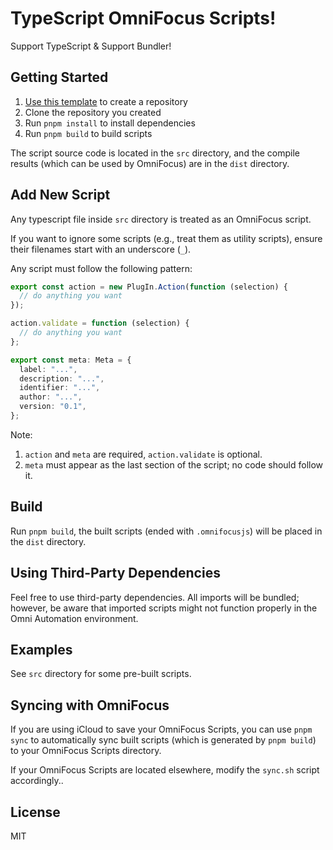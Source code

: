 # TypeScript OmniFocus Scripts!

Support TypeScript & Support Bundler!

## Getting Started

1. [Use this template](https://github.com/new?template_name=OFScriptsTemplate&template_owner=ImSingee) to create a repository
2. Clone the repository you created
3. Run `pnpm install` to install dependencies
4. Run `pnpm build` to build scripts

The script source code is located in the `src` directory, and the compile results (which can be used by OmniFocus) are in the `dist` directory.

## Add New Script

Any typescript file inside `src` directory is treated as an OmniFocus script. 

If you want to ignore some scripts (e.g., treat them as utility scripts), ensure their filenames start with an underscore (`_`).

Any script must follow the following pattern:

```typescript
export const action = new PlugIn.Action(function (selection) {
  // do anything you want
});

action.validate = function (selection) {
  // do anything you want
};

export const meta: Meta = {
  label: "...",
  description: "...",
  identifier: "...",
  author: "...",
  version: "0.1",
};
```

Note: 
1. `action` and `meta` are required, `action.validate` is optional.
2. `meta` must appear as the last section of the script; no code should follow it.

## Build

Run `pnpm build`, the built scripts (ended with `.omnifocusjs`) will be placed in the `dist` directory.

## Using Third-Party Dependencies

Feel free to use third-party dependencies. All imports will be bundled; however, be aware that imported scripts might not function properly in the Omni Automation environment.

## Examples

See `src` directory for some pre-built scripts.

## Syncing with OmniFocus

If you are using iCloud to save your OmniFocus Scripts, you can use `pnpm sync` to automatically sync built scripts (which is generated by `pnpm build`) to your OmniFocus Scripts directory.

If your OmniFocus Scripts are located elsewhere, modify the `sync.sh` script accordingly..

## License

MIT